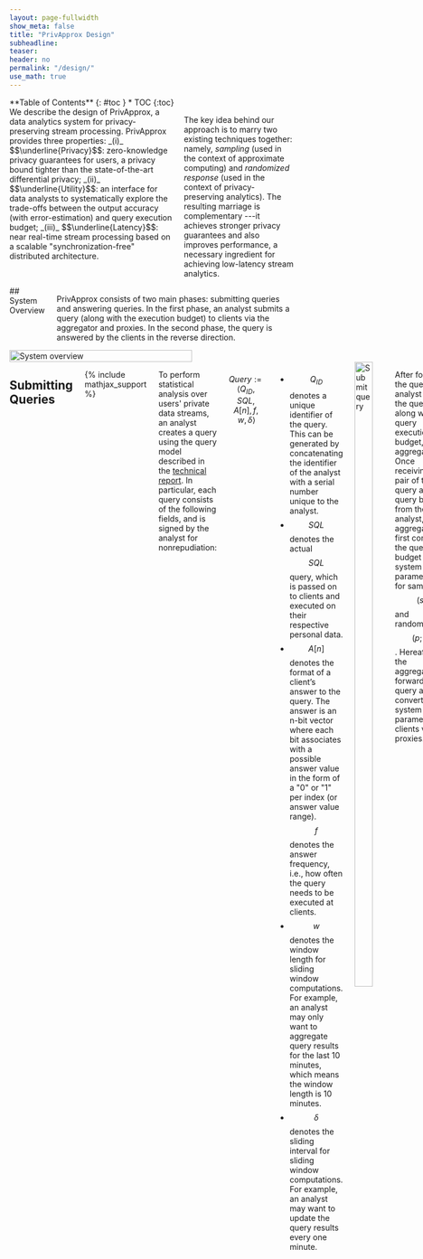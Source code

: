 ```yaml
---
layout: page-fullwidth
show_meta: false
title: "PrivApprox Design"
subheadline:
teaser:
header: no
permalink: "/design/"
use_math: true
---
```


<div class="row">
<div class="medium-4 medium-push-8 columns" markdown="1">
<div class="panel radius" markdown="1">
**Table of Contents**
{: #toc }
*  TOC
{:toc}
</div>
</div><!-- /.medium-4.columns -->

<div class="medium-8 medium-pull-4 columns" markdown="1">
We describe the design of PrivApprox, a data analytics system for privacy-preserving stream processing. PrivApprox provides three properties: _(i)_ $$\underline{Privacy}$$: zero-knowledge privacy guarantees for users, a privacy bound tighter than the state-of-the-art differential privacy; _(ii)_ $$\underline{Utility}$$: an interface for data analysts to systematically explore the trade-offs  between the output accuracy (with error-estimation) and query execution budget; _(iii)_ $$\underline{Latency}$$: near real-time stream processing based on a scalable "synchronization-free"  distributed architecture.

The key idea behind our approach is to marry two existing techniques together: namely, _sampling_ (used in the context of approximate computing) and _randomized response_ (used in the context of privacy-preserving analytics). The resulting marriage is complementary ---it achieves stronger privacy guarantees and also improves performance, a necessary ingredient for achieving low-latency stream analytics.
</div>

<!-- <div class="medium-12 medium-pull-12 columns" markdown="1">
<img class="t20" width="100%" src="{{ site.urlimg }}motivation.jpg" alt="System overview">
</div> -->


<div class="medium-12 medium-pull-12 columns" markdown="1">
## System Overview

PrivApprox consists of two main phases: submitting queries and answering queries. In the first phase, an analyst submits a query (along with the execution
budget) to clients via the aggregator and proxies. In the second phase, the query is answered by the clients in the reverse direction.

</div><!-- /.medium-8.columns -->

<div class="medium-12 medium-pull-12 columns" markdown="1">
<img class="t20" width="80%" src="{{ site.urlimg }}system-overview.png" alt="System overview">
</div>

<div class="medium-12 medium-pull-12 columns" markdown="1">

## Submitting Queries
{% include mathjax_support %}

To perform statistical analysis over users' private data streams, an analyst creates a query using the query model described in the <a href="https://arxiv.org/abs/1701.05403">technical report</a>. In particular, each query consists of the following fields, and is signed by the analyst for nonrepudiation:

$$
\begin{equation}
\label{eq:query}
 Query := \langle Q_{ID}, SQL, A[n], f, w, \delta \rangle
\end{equation}
$$


* $$Q_{ID}$$ denotes a unique identifier of the query. This can be generated by concatenating the identifier of the analyst with a serial number unique to the analyst.
* $$SQL$$ denotes the actual $$SQL$$ query, which is passed on to clients and executed on their respective personal data.
* $$A[n]$$ denotes the format of a client’s answer to the query. The answer is an n-bit vector where each bit associates with a possible answer value in the form of a "0" or "1" per index \(or answer value range\). $$f$$ denotes the answer frequency, i.e., how often the query needs to be executed at clients.
* $$w$$ denotes the window length for sliding window computations. For example, an analyst may only want to aggregate query results for the last 10 minutes, which means the window length is 10 minutes.
* $$\delta$$ denotes the sliding interval for sliding window computations. For example, an analyst may want to update the query results every one minute.

<div class="medium-12 medium-pull-12 columns" markdown="1">
 <img class="t20" width="80%" src="{{ site.urlimg }}submit-query.png" alt="Submit query">
</div>

After forming the query, the analyst sends the query, along with the query execution budget, to the aggregator. Once receiving the pair of the query and query budget from the analyst, the aggregator first converts the query budget into system parameters for sampling $$(s)$$ and randomization $$(p;q)$$. Hereafter, the aggregator forwards the query and the converted system parameters to clients via proxies.

## Answering Queries

After receiving the query and system parameters, we next explain how the query is answered by clients and processed by the system to produce the result for the analyst.
The query answering process involves several steps including _(i)_ sampling at clients for low-latency approximation, _(ii)_ randomizing answers for privacy preservation, _(iii)_ transmitting answers for anonymization and unlinkability; and finally, (iv) aggregating answers with error estimation to give a confidence level on the approximate output. We next explain the entire workflow using these four steps.

<div class="medium-12 medium-pull-12 columns" markdown="1">
 <img class="t20" width="80%" src="{{ site.urlimg }}answer-query.png" alt="Answer query">
</div>

### Step I: Sampling at Clients
We make use of  approximate computation to achieve low-latency execution by computing over a partial subset of data items instead of the entire input dataset. Our work builds on sampling-based techniques for approximate computing proposed in the context of "Big Data" analytics. Since we aim to keep the private data stored at individual clients, PrivApprox applies an input data sampling mechanism locally at the clients. In particular, we make use of _Simple Random Sampling (SRS)_.


### Step II: Answering Queries at Clients
Next, the clients that participate in the answering process make use of randomized response to preserve privacy.

**Randomized response** Randomized response protects user's privacy by allowing individuals to answer sensitive queries without providing truthful answers all the time, yet it allows analysts to collect statistical results. Randomized response works as follow: suppose an analyst sends a query to individuals to obtain statistical result about a sensitive property. To answer the query, a client locally randomizes its answer to the query. Specifically, the client flips a coin, if it comes up heads, then the client responds its truthful answer; otherwise, the client flips a second coin and responds "Yes" if it comes up heads or "No" if it comes up tails. The privacy is preserved via the ability to refuse responding truthful answers. Suppose that the probabilities of the first coin and the second coin coming up heads are $$p$$ and $$q$$, respectively. The analyst receives $$N$$ randomized answers from individuals, among which $$R_y$$ answers are "Yes". Then, the number of original truthful "Yes" answers before the randomization process can be estimated as:

$$
\begin{equation}
\label{eq:estimatedAnswer}
E_y = \dfrac{R_y - (1- p)\times q \times N}{p}
\end{equation}
$$

Suppose $A_y$ and $E_y$  are the actual and the estimated numbers of the original truthful "Yes" answers, respectively. The accuracy loss $\eta$ is then defined as:

$$
\begin{equation}
\label{eq:accuracyloss}
\eta = | \dfrac{A_y - E_y}{A_y} |
\end{equation}
$$

It has been proven in _<a href="http://dl.acm.org/citation.cfm?id=2693053"> this work </a>_ that, the randomized response mechanism achieves _<a href="https://www.microsoft.com/en-us/research/publication/differential-privacy/">$\epsilon$-differential privacy </a>_, where:

$$
\begin{equation}
\label{eq:privacy-level1}
\varepsilon = \ln\big(\dfrac{\Pr[Response = Yes | Truth = Yes]}{\Pr[Response = Yes | Truth = No]} \big)
\end{equation}
$$

More specifically, the randomized response mechanism achieves $\epsilon$-differential privacy, where:

$$
\begin{equation}
\label{eq:privacy-level2}
\varepsilon = \ln\big(\dfrac{p + (1 - p) \times q}{(1 - p) \times q}\big)
\end{equation}
$$

The reason is: if a truthful answer is "Yes", then with the probability of '$p + (1 - p) \times q$', the randomized answer will still remain "Yes". Otherwise, if a truthful answer is "No", then with the probability of '$(1 - p) \times q$', the randomized answer will become "Yes".

It is worth mentioning that, combining randomized response with the sampling technique used in Step I, we achieve not only differential privacy but also zero-knowledge privacy which is a privacy bound tighter than differential privacy. We prove our claim in _Theorem C.4. in the <a href="https://arxiv.org/abs/1701.05403">technical report</a>_.

### Step III: Transmitting Answers via Proxies
After producing randomized responses, clients transmit them to the aggregator via the proxies. To achieve anonymity and unlinkability of the clients against the aggregator and analyst, we utilize the One-Time Pad (OTP) encryption together with source rewriting, which has been proposed for _<a href="http://dl.acm.org/citation.cfm?id=2486013">anonymous communications</a>_. Under the assumptions that:

* at least two proxies are not colluding
* the proxies don't collude with the aggregator, nor the analyst
* the aggregator and analyst have only a local view of the network

neither the aggregator, nor the analyst will learn any (pseudo-)identifier to deanonymize or link different answers to the same client. This property is achieved by source rewriting, which is a typical building block for anonymization schemes. At the same time the content of the answers is hidden from the proxies using OTP.

**One-Time Pad (OTP) encryption.** At a high-level, OTP employs extremely efficient bitwise XOR operations as its cryptographic primitive compared to expensive public-key cryptography. This allows us to support resource-constrained clients, e.g., smartphones and sensors. The underlying idea of OTP is quite simple:  If Alice wants to send a secret message $M$ to Bob, then  Alice and Bob share a secret one-time pad $M_K$ (in the form of a random bit-string of length
$l$). To transmit the message $M$, Alice first converts $M$ into the form of bit-string of length $l$, and sends an encrypted message $M_E = M \oplus M_K$ to Bob, where $\oplus$ denotes the bit-wise XOR operation. To decrypt the message,  Bob uses the bit-wise XOR operation: $M = M_E \oplus M_K$.

Specifically, we apply OTP to transmit randomized answers as follows. At first, each randomized answer is concatenated with the associated query identifier $Q_{ID}$ to build a message $M$:

$$
\begin{equation}
\label{eq:message}
M = Q_{ID}, RandomizedAnswer
\end{equation}
$$

Thereafter, $(n-1)$ random $l$-bit key strings $M_{K_i}$ with $2 \leq i \leq n$ are generated using a cryptographic pseudo-random number generator (PRNG) seeded with a cryptographically strong
random number. The XOR of all $(n-1)$ key strings together forms the pseudo one\-/time pad $M_K$.

$$
\begin{equation}
M_K = \bigoplus_{i=2}^n M_{K_i}
\end{equation}
$$

Next, it performs an XOR operation with $M$ and $M_K$ to produce an encrypted message $M_E$.

$$
\begin{equation}
M_E = M \oplus M_K
\end{equation}
$$

As a result, the message $M$ is split into $n$ messages $\langle M_E, M_{K_2}, \cdots, M_{K_n}\rangle$. Then, a message identifier $M_{ID}$ is generated and sent together with the split messages to the $n$ proxies as follows:

$$
\begin{equation}
\label{eq:transmit}
\begin{split}
Client \longrightarrow Proxy1: \langle M_{ID}, M_E \rangle\\
Client \longrightarrow Proxyi: \langle M_{ID}, M_{K_i} \rangle
\end{split}
\end{equation}
$$

Upon receiving the messages (either  $\langle M_{ID}, M_E \rangle$ or $\langle M_{ID}, M_{K_i} \rangle$) from clients, proxies immediately transmit the messages to the aggregator. There are two main data streams at proxies:  _(i)_  $\langle M_{ID}, M_E \rangle$ stream  and  _(ii)_ $\langle M_{ID}, M_{K_i} \rangle$ stream. $M_{ID}$ is used to ensure that $M_E$ and all $M_{K_i}$ will be joined later to decrypt or rebuild the message $M$ at the aggregator. In fact, due to pseudo one\-/time pad encryption being semantically secure, $\langle M_{ID}, M_E \rangle$ and all $\langle M_{ID}, M_{K_i} \rangle$ are computationally indistinguishable, which hides from the proxies if the received data stream even contains the answer $M$ or is just a pseudo-random bit string.


### Step IV: Generating Result at the Aggregator

At the aggregator, all data streams ($\langle M_{ID}, M_E \rangle$ and  $\langle M_{ID}, M_{K_i} \rangle$) are received, and can be joined together to obtain a unified data stream. Specifically, the associated $M_E$ and $M_{K_i}$ are paired by using a reduce operator with the common identifier $M_{ID}$. To rebuild the original randomized message $M$ from the client, the XOR function is performed over $M_E$ and $M_K$: $M = M_E \oplus M_K$ with $M_K$ being the XOR of all $M_{K_i}$: $M_K =
\bigoplus_{i=2}^n M_{K_i}$. As the aggregator does not know which of the received messages is $M_E$, it just XORs all $n$ received messages to recover $M$.

The joined answer stream is processed to produce the query results as a sliding window computation. For each window, the aggregator first adapts the computation window to the current start time $t$ by removing all old data items, with $timestamp < t$, from the window. Next, the aggregator adds the newly incoming data items into the window. Then, the answers in the window are decoded and aggregated to produce the query results for the analyst. Each query result is an estimated result which is bound to a range of error due to the approximation. The aggregator estimates this error bound and defines a confidence interval for the result as: $queryResult \pm errorBound$. The entire process is repeated for the next window, with the updated window parameters.
